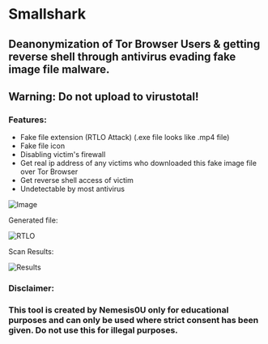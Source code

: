 # Smallshark
## Deanonymization of Tor Browser Users & getting reverse shell through antivirus evading fake image file malware.
## Warning: Do not upload to virustotal!
### Features:

- Fake file extension (RTLO Attack) (.exe file looks like .mp4 file)
- Fake file icon
- Disabling victim's firewall
- Get real ip address of any victims who downloaded this fake image file over Tor Browser
- Get reverse shell access of victim
- Undetectable by most antivirus

![Image](https://user-images.githubusercontent.com/83503290/157923130-11edd2de-8f46-4d15-81fc-8c9dd3d6c7c6.png)

Generated file:

![RTLO](https://user-images.githubusercontent.com/83503290/157925846-b236f942-fe92-4dff-b730-ee9aab65aa3d.png)


Scan Results:

![Results](https://user-images.githubusercontent.com/83503290/157923694-de91a013-ef85-43d9-a364-797c1b2481df.png)

### Disclaimer:
### This tool is created by Nemesis0U only for educational purposes and can only be used where strict consent has been given. Do not use this for illegal purposes.
